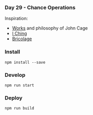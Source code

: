 ### Day 29 - Chance Operations

Inspiration:
- [Works](https://johncage.org/) and philosophy of John Cage
- [I Ching](https://en.wikipedia.org/wiki/I_Ching)
- [Bricolage](http://www.binaura.net/bricolage)

### Install
`npm install --save`

### Develop
`npm run start`

### Deploy
`npm run build`
